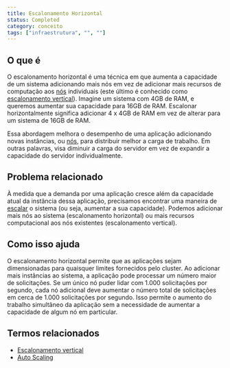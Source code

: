 ```yaml
---
title: Escalonamento Horizontal
status: Completed
category: conceito
tags: ["infraestrutura", "", ""]
---
```


## O que é

O escalonamento horizontal é uma técnica em que aumenta a capacidade de um sistema adicionando mais nós em vez de adicionar mais recursos de computação aos [nós](/nodes/) individuais (este último é conhecido como [escalonamento vertical](/pt-br/vertical-scaling/)). 
Imagine um sistema com 4GB de RAM, e queremos aumentar sua capacidade para 16GB de RAM. 
Escalonar horizontalmente significa adicionar 4 x 4GB de RAM em vez de alterar para um sistema de 16GB de RAM.

Essa abordagem melhora o desempenho de uma aplicação adicionando novas instâncias, ou [nós](/nodes/), para distribuir melhor a carga de trabalho. 
Em outras palavras, visa diminuir a carga do servidor em vez de expandir a capacidade do servidor individualmente.

## Problema relacionado

À medida que a demanda por uma aplicação cresce além da capacidade atual da instância dessa aplicação, precisamos encontrar uma maneira de [escalar](/pt-br/scalability/) o sistema (ou seja, aumentar a sua capacidade). 
Podemos adicionar mais nós ao sistema (escalonamento horizontal) ou mais recursos computacional aos nós existentes (escalonamento vertical).

## Como isso ajuda

O escalonamento horizontal permite que as aplicações sejam dimensionadas para quaisquer limites fornecidos pelo cluster. 
Ao adicionar mais instâncias ao sistema, a aplicação pode processar um número maior de solicitações. 
Se um único nó puder lidar com 1.000 solicitações por segundo, cada nó adicional deve aumentar o número total de solicitações em cerca de 1.000 solicitações por segundo. 
Isso permite o aumento do trabalho simultâneo da aplicação sem a necessidade de aumentar a capacidade de algum nó em particular.

## Termos relacionados

* [Escalonamento vertical](/pt-br/vertical-scaling/)
* [Auto Scaling](/pt-br/auto-scaling/)
